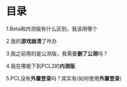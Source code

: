 # 目录

1.Beta和内测版有什么区别，我该用哪个

2.我的**游戏崩溃**了咋办

3.我之前用的是公测版，我需要**删了公测**吗？

4.我在哪能下到PCL2的**内测版**

5.PCL没有**外置登录**吗？其实有(如何使用**外置登录**)